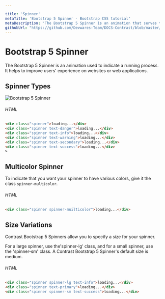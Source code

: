 ```yaml
---

title: 'Spinner'
metaTitle: 'Bootstrap 5 Spinner - Bootstrap CSS tutorial'
metaDescription: 'The Bootstrap 5 Spinner is an animation that serves to improve the user experience by keeping visitors amused while the website is loaded'
githubUrl: "https://github.com/Devwares-Team/DOCS-Contrast/blob/master/content/contrast/javascript/components/spinner.md"
---
```

# Bootstrap 5 Spinner

The Bootstrap 5 Spinner is an animation used to indicate a running process. It helps to improve users' experience on websites or web applications.

## Spinner Types

![Bootstrap 5 Spinner](./images/spinner1.gif)

###### HTML

```html
<div class="spinner">loading...</div>
<div class="spinner text-danger">loading...</div>
<div class="spinner text-info">loading...</div>
<div class="spinner text-warning">loading...</div>
<div class="spinner text-secondary">loading...</div>
<div class="spinner text-success">loading...</div>
>
```

## Multicolor Spinner

To indicate that you want your spinner to have various colors, give it the class `spinner-multicolor`.
<Spinner1/>

###### HTML

```html
<div class="spinner spinner-muilticolor">loading...</div>
```

## Size Variations

Contrast Bootstrap 5 Spinners allow you to specify a size for your spinner.

For a large spinner, use the'spinner-lg' class, and for a small spinner, use the 'spinner-sm' class. A Contrast Bootstrap 5 Spinner's default size is medium.

<Spinner2/>

###### HTML

```html
<div class="spinner spinner-lg text-info">loading...</div>
<div class="spinner text-primary">loading...</div>
<div class="spinner spinner-sm text-success">loading...</div>
```
